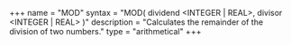 +++
name = "MOD"
syntax = "MOD( dividend &lt;INTEGER | REAL&gt;, divisor &lt;INTEGER | REAL&gt; )"
description = "Calculates the remainder of the division of two numbers."
type = "arithmetical"
+++

